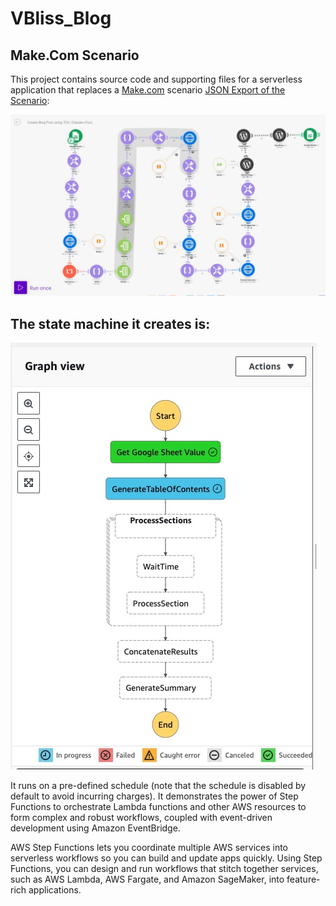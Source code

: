 # VBliss_Blog

## Make.Com Scenario

This project contains source code and supporting files for a serverless application that replaces a [Make.com](make.com) scenario [JSON Export of the Scenario](blueprint.json):

![Make Scenario](blueprint.jpg "make.com scenario")

## The state machine it creates is:

![State Machine](StateMachine.jpg "State Machine in AWS Step Functions")

It runs on a pre-defined schedule (note that the schedule is disabled by default to avoid incurring charges). It demonstrates the power of Step Functions to orchestrate Lambda functions and other AWS resources to form complex and robust workflows, coupled with event-driven development using Amazon EventBridge.

AWS Step Functions lets you coordinate multiple AWS services into serverless workflows so you can build and update apps quickly. Using Step Functions, you can design and run workflows that stitch together services, such as AWS Lambda, AWS Fargate, and Amazon SageMaker, into feature-rich applications.
